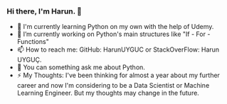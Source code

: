 ### Hi there, I'm Harun. 👋

- 🌱 I'm currently learning Python on my own with the help of Udemy.
- 🔭 I’m currently working on Python's main structures like "If - For - Functions"
- 📫 How to reach me: GitHub: HarunUYGUC or StackOverFlow: Harun UYGUÇ.
- 💬 You can something ask me about Python. 
- ⚡ My Thoughts: I've been thinking for almost a year about my further career and now I'm considering to be a Data Scientist or Machine Learning Engineer. But my thoughts may change in the future.

<!--
**HarunUYGUC/HarunUYGUC** is a ✨ _special_ ✨ repository because its `README.md` (this file) appears on your GitHub profile.

Here are some ideas to get you started:
"""
- 🔭 I’m currently working on ...
- 🌱 I’m currently learning ...
- 📫 How to reach me: ...
- 💬 Ask me about ...
- ⚡ Fun fact: ...
"""

- 👯 I’m looking to collaborate on ...
- 🤔 I’m looking for help with ...
- 😄 Pronouns: ...
-->
